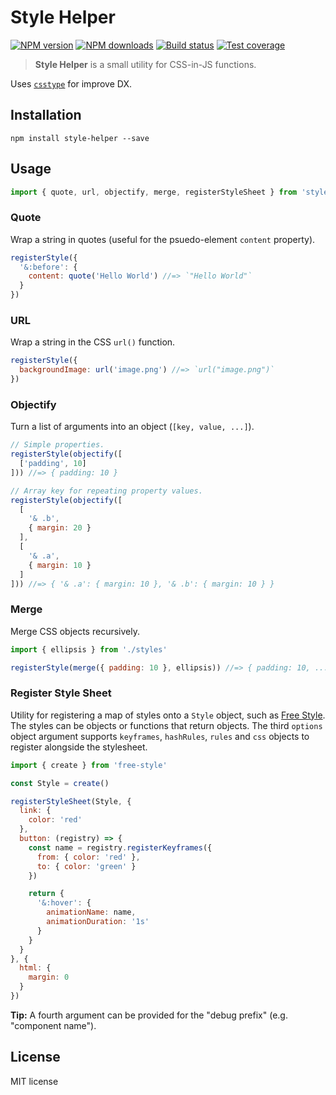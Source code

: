 # Style Helper

[![NPM version](https://img.shields.io/npm/v/style-helper.svg?style=flat)](https://npmjs.org/package/style-helper)
[![NPM downloads](https://img.shields.io/npm/dm/style-helper.svg?style=flat)](https://npmjs.org/package/style-helper)
[![Build status](https://img.shields.io/travis/blakeembrey/style-helper.svg?style=flat)](https://travis-ci.org/blakeembrey/style-helper)
[![Test coverage](https://img.shields.io/coveralls/blakeembrey/style-helper.svg?style=flat)](https://coveralls.io/r/blakeembrey/style-helper?branch=master)

> **Style Helper** is a small utility for CSS-in-JS functions.

Uses [`csstype`](https://github.com/frenic/csstype) for improve DX.

## Installation

```
npm install style-helper --save
```

## Usage

```js
import { quote, url, objectify, merge, registerStyleSheet } from 'style-helper'
```

### Quote

Wrap a string in quotes (useful for the psuedo-element `content` property).

```js
registerStyle({
  '&:before': {
    content: quote('Hello World') //=> `"Hello World"`
  }
})
```

### URL

Wrap a string in the CSS `url()` function.

```js
registerStyle({
  backgroundImage: url('image.png') //=> `url("image.png")`
})
```

### Objectify

Turn a list of arguments into an object (`[key, value, ...]`).

```js
// Simple properties.
registerStyle(objectify([
  ['padding', 10]
])) //=> { padding: 10 }

// Array key for repeating property values.
registerStyle(objectify([
  [
    '& .b',
    { margin: 20 }
  ],
  [
    '& .a',
    { margin: 10 }
  ]
])) //=> { '& .a': { margin: 10 }, '& .b': { margin: 10 } }
```

### Merge

Merge CSS objects recursively.

```js
import { ellipsis } from './styles'

registerStyle(merge({ padding: 10 }, ellipsis)) //=> { padding: 10, ... }
```

### Register Style Sheet

Utility for registering a map of styles onto a `Style` object, such as [Free Style](https://github.com/blakeembrey/free-style). The styles can be objects or functions that return objects. The third `options` object argument supports `keyframes`, `hashRules`, `rules` and `css` objects to register alongside the stylesheet.

```js
import { create } from 'free-style'

const Style = create()

registerStyleSheet(Style, {
  link: {
    color: 'red'
  },
  button: (registry) => {
    const name = registry.registerKeyframes({
      from: { color: 'red' },
      to: { color: 'green' }
    })

    return {
      '&:hover': {
        animationName: name,
        animationDuration: '1s'
      }
    }
  }
}, {
  html: {
    margin: 0
  }
})
```

**Tip:** A fourth argument can be provided for the "debug prefix" (e.g. "component name").

## License

MIT license
